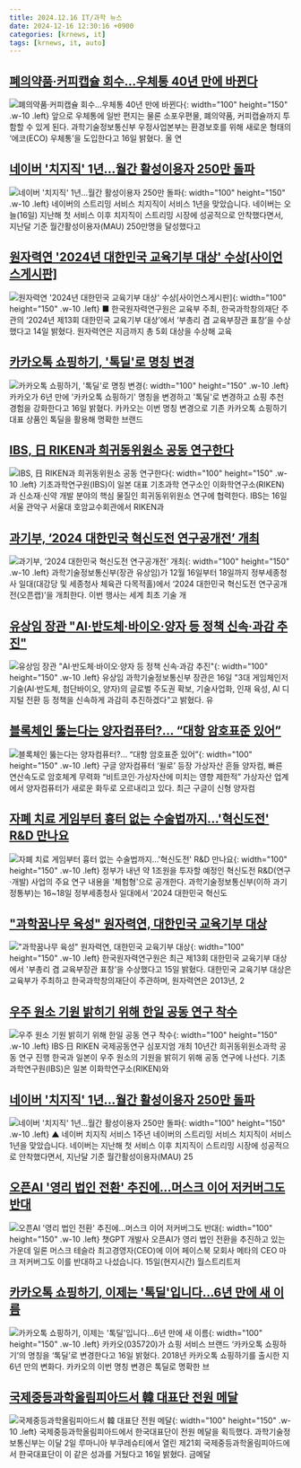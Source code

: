 ```yaml
---
title: 2024.12.16 IT/과학 뉴스
date: 2024-12-16 12:30:16 +0900
categories: [krnews, it]
tags: [krnews, it, auto]
---
```

## [폐의약품·커피캡슐 회수…우체통 40년 만에 바뀐다](https://n.news.naver.com/mnews/article/003/0012964649)

![폐의약품·커피캡슐 회수…우체통 40년 만에 바뀐다](https://mimgnews.pstatic.net/image/origin/003/2024/12/16/12964649.jpg?type=nf220_150){: width="100" height="150" .w-10 .left}
앞으로 우체통에 일반 편지는 물론 소포우편물, 폐의약품, 커피캡슐까지 투함할 수 있게 된다. 과학기술정보통신부 우정사업본부는 환경보호를 위해 새로운 형태의 ‘에코(ECO) 우체통’을 도입한다고 16일 밝혔다. 올 연

## [네이버 '치지직' 1년…월간 활성이용자 250만 돌파](https://n.news.naver.com/mnews/article/374/0000415927)

![네이버 '치지직' 1년…월간 활성이용자 250만 돌파](https://mimgnews.pstatic.net/image/origin/374/2024/12/16/415927.jpg?type=nf220_150){: width="100" height="150" .w-10 .left}
네이버의 스트리밍 서비스 치지직이 서비스 1년을 맞았습니다. 네이버는 오늘(16일) 지난해 첫 서비스 이후 치지직이 스트리밍 시장에 성공적으로 안착했다면서, 지난달 기준 월간활성이용자(MAU) 250만명을 달성했다고

## [원자력연 '2024년 대한민국 교육기부 대상' 수상[사이언스게시판]](https://n.news.naver.com/mnews/article/584/0000030010)

![원자력연 '2024년 대한민국 교육기부 대상' 수상[사이언스게시판]](https://mimgnews.pstatic.net/image/origin/584/2024/12/15/30010.jpg?type=nf220_150){: width="100" height="150" .w-10 .left}
■ 한국원자력연구원은 교육부 주최, 한국과학창의재단 주관의 ‘2024년 제13회 대한민국 교육기부 대상’에서 ‘부총리 겸 교육부장관 표창’을 수상했다고 14일 밝혔다. 원자력연은 지금까지 총 5회 대상을 수상해 교육

## [카카오톡 쇼핑하기, '톡딜'로 명칭 변경](https://n.news.naver.com/mnews/article/030/0003268028)

![카카오톡 쇼핑하기, '톡딜'로 명칭 변경](https://mimgnews.pstatic.net/image/origin/030/2024/12/16/3268028.jpg?type=nf220_150){: width="100" height="150" .w-10 .left}
카카오가 6년 만에 '카카오톡 쇼핑하기' 명칭을 변경하고 '톡딜'로 변경하고 쇼핑 추천 경험을 강화한다고 16일 밝혔다. 카카오는 이번 명칭 변경으로 기존 카카오톡 쇼핑하기 대표 상품인 톡딜을 활용해 명확한 브랜드

## [IBS, 日 RIKEN과 희귀동위원소 공동 연구한다](https://n.news.naver.com/mnews/article/011/0004428353)

![IBS, 日 RIKEN과 희귀동위원소 공동 연구한다](https://mimgnews.pstatic.net/image/origin/011/2024/12/16/4428353.jpg?type=nf220_150){: width="100" height="150" .w-10 .left}
기초과학연구원(IBS)이 일본 대표 기초과학 연구소인 이화학연구소(RIKEN)과 신소재·신약 개발 분야의 핵심 물질인 희귀동위위원소 연구에 협력한다. IBS는 16일 서울 관악구 서울대 호암교수회관에서 RIKEN과

## [과기부, ‘2024 대한민국 혁신도전 연구공개전’ 개최](https://n.news.naver.com/mnews/article/018/0005907048)

![과기부, ‘2024 대한민국 혁신도전 연구공개전’ 개최](https://mimgnews.pstatic.net/image/origin/018/2024/12/16/5907048.jpg?type=nf220_150){: width="100" height="150" .w-10 .left}
과학기술정보통신부(장관 유상임)가 12월 16일부터 18일까지 정부세종청사 일대(대강당 및 세종청사 체육관 다목적홀)에서 ‘2024 대한민국 혁신도전 연구공개전(오픈랩)’을 개최한다. 이번 행사는 세계 최초 기술 개

## [유상임 장관 "AI·반도체·바이오·양자 등 정책 신속·과감 추진"](https://n.news.naver.com/mnews/article/421/0007970479)

![유상임 장관 "AI·반도체·바이오·양자 등 정책 신속·과감 추진"](https://mimgnews.pstatic.net/image/origin/421/2024/12/16/7970479.jpg?type=nf220_150){: width="100" height="150" .w-10 .left}
유상임 과학기술정보통신부 장관은 16일 "3대 게임체인저 기술(AI·반도체, 첨단바이오, 양자)의 글로벌 주도권 확보, 기술사업화, 인재 육성, AI 디지털 전환 등 정책을 신속하게 과감히 추진하겠다"고 밝혔다. 유

## [블록체인 뚫는다는 양자컴퓨터?… “대항 암호표준 있어”](https://n.news.naver.com/mnews/article/366/0001040189)

![블록체인 뚫는다는 양자컴퓨터?… “대항 암호표준 있어”](https://mimgnews.pstatic.net/image/origin/366/2024/12/15/1040189.jpg?type=nf220_150){: width="100" height="150" .w-10 .left}
구글 양자컴퓨터 ‘윌로’ 등장 가상자산 흔들 양자컴, 빠른 연산속도로 암호체계 무력화 “비트코인·가상자산에 미치는 영향 제한적” 가상자산 업계에서 양자컴퓨터가 새로운 화두로 오르내리고 있다. 최근 구글이 신형 양자컴

## [자폐 치료 게임부터 흉터 없는 수술법까지…'혁신도전' R&D 만나요](https://n.news.naver.com/mnews/article/008/0005129067)

![자폐 치료 게임부터 흉터 없는 수술법까지…'혁신도전' R&D 만나요](https://mimgnews.pstatic.net/image/origin/008/2024/12/16/5129067.jpg?type=nf220_150){: width="100" height="150" .w-10 .left}
정부가 내년 약 1조원을 투자할 예정인 혁신도전 R&D(연구·개발) 사업의 주요 연구 내용을 '체험형'으로 공개한다. 과학기술정보통신부(이하 과기정통부)는 16~18일 정부세종청사 일대에서 '2024 대한민국 혁신도

## ["과학꿈나무 육성" 원자력연, 대한민국 교육기부 대상](https://n.news.naver.com/mnews/article/656/0000114851)

!["과학꿈나무 육성" 원자력연, 대한민국 교육기부 대상](https://mimgnews.pstatic.net/image/origin/656/2024/12/15/114851.jpg?type=nf220_150){: width="100" height="150" .w-10 .left}
한국원자력연구원은 최근 제13회 대한민국 교육기부 대상에서 '부총리 겸 교육부장관 표창'을 수상했다고 15일 밝혔다. 대한민국 교육기부 대상은 교육부가 주최하고 한국과학창의재단이 주관하며, 원자력연은 2013년, 2

## [우주 원소 기원 밝히기 위해 한일 공동 연구 착수](https://n.news.naver.com/mnews/article/366/0001040385)

![우주 원소 기원 밝히기 위해 한일 공동 연구 착수](https://mimgnews.pstatic.net/image/origin/366/2024/12/16/1040385.jpg?type=nf220_150){: width="100" height="150" .w-10 .left}
IBS·日 RIKEN 국제공동연구 심포지엄 개최 10년간 희귀동위원소과학 공동 연구 진행 한국과 일본이 우주 원소의 기원을 밝히기 위해 공동 연구에 나선다. 기초과학연구원(IBS)은 일본 이화학연구소(RIKEN)와

## [네이버 '치지직' 1년…월간 활성이용자 250만 돌파](https://n.news.naver.com/mnews/article/055/0001215679)

![네이버 '치지직' 1년…월간 활성이용자 250만 돌파](https://mimgnews.pstatic.net/image/origin/055/2024/12/16/1215679.jpg?type=nf220_150){: width="100" height="150" .w-10 .left}
▲ 네이버 치지직 서비스 1주년 네이버의 스트리밍 서비스 치지직이 서비스 1년을 맞았습니다. 네이버는 지난해 첫 서비스 이후 치지직이 스트리밍 시장에 성공적으로 안착했다면서, 지난달 기준 월간활성이용자(MAU) 25

## [오픈AI '영리 법인 전환' 추진에…머스크 이어 저커버그도 반대](https://n.news.naver.com/mnews/article/057/0001860807)

![오픈AI '영리 법인 전환' 추진에…머스크 이어 저커버그도 반대](https://mimgnews.pstatic.net/image/origin/057/2024/12/16/1860807.jpg?type=nf220_150){: width="100" height="150" .w-10 .left}
챗GPT 개발사 오픈AI가 영리 법인 전환을 추진하고 있는 가운데 일론 머스크 테슬라 최고경영자(CEO)에 이어 페이스북 모회사 메타의 CEO 마크 저커버그도 이를 반대하고 나섰습니다. 15일(현지시간) 월스트리트저

## [카카오톡 쇼핑하기, 이제는 '톡딜'입니다…6년 만에 새 이름](https://n.news.naver.com/mnews/article/011/0004428328)

![카카오톡 쇼핑하기, 이제는 '톡딜'입니다…6년 만에 새 이름](https://mimgnews.pstatic.net/image/origin/011/2024/12/16/4428328.jpg?type=nf220_150){: width="100" height="150" .w-10 .left}
카카오(035720)가 쇼핑 서비스 브랜드 ‘카카오톡 쇼핑하기’의 명칭을 ‘톡딜’로 변경한다고 16일 밝혔다. 2018년 카카오톡 쇼핑하기를 출시한 지 6년 만의 변화다. 카카오의 이번 명칭 변경은 톡딜로 명확한 브

## [국제중등과학올림피아드서 韓 대표단 전원 메달](https://n.news.naver.com/mnews/article/011/0004428324)

![국제중등과학올림피아드서 韓 대표단 전원 메달](https://mimgnews.pstatic.net/image/origin/011/2024/12/16/4428324.jpg?type=nf220_150){: width="100" height="150" .w-10 .left}
국제중등과학올림피아드에서 한국대표단이 전원 메달을 획득했다. 과학기술정보통신부는 이달 2일 루마니아 부쿠레슈티에서 열린 제21회 국제중등과학올림피아드에서 한국대표단이 이 같은 성과를 거뒀다고 16일 밝혔다. 금메달

